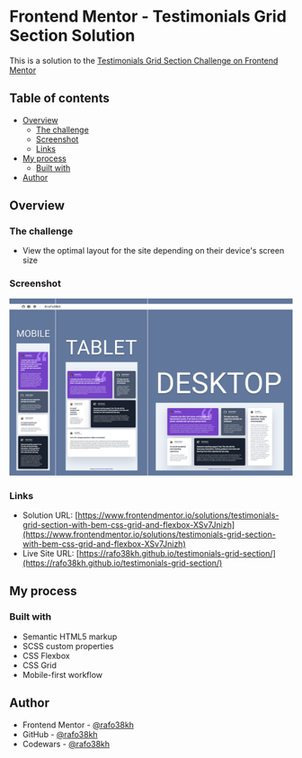# Frontend Mentor - Testimonials Grid Section Solution

This is a solution to the [Testimonials Grid Section Challenge on Frontend Mentor](https://www.frontendmentor.io/challenges/testimonials-grid-section-Nnw6J7Un7)

## Table of contents

- [Overview](#overview)
  - [The challenge](#the-challenge)
  - [Screenshot](#screenshot)
  - [Links](#links)
- [My process](#my-process)
  - [Built with](#built-with)
- [Author](#author)

## Overview

### The challenge

- View the optimal layout for the site depending on their device's screen size

### Screenshot

![screenshot](./images/screenshot.png)

### Links

- Solution URL: [https://www.frontendmentor.io/solutions/testimonials-grid-section-with-bem-css-grid-and-flexbox-XSv7Jnizh](https://www.frontendmentor.io/solutions/testimonials-grid-section-with-bem-css-grid-and-flexbox-XSv7Jnizh)
- Live Site URL: [https://rafo38kh.github.io/testimonials-grid-section/](https://rafo38kh.github.io/testimonials-grid-section/)

## My process

### Built with

- Semantic HTML5 markup
- SCSS custom properties
- CSS Flexbox
- CSS Grid
- Mobile-first workflow

## Author

- Frontend Mentor - [@rafo38kh](https://www.frontendmentor.io/profile/rafo38kh)
- GitHub - [@rafo38kh](https://github.com/rafo38kh)
- Codewars - [@rafo38kh](https://www.codewars.com/users/rafo38kh)
